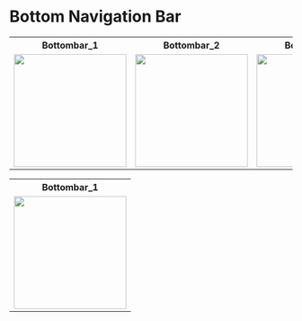 # Bottom Navigation Bar

<table align="center">
  <tr>
    <th>Bottombar_1</th>
    <th>Bottombar_2</th>
    <th>Bottombar_3</th>
  </tr>
  <tr>
    <td><img src="https://github.com/user-attachments/assets/9b079d21-2247-4243-8776-417029383845" width="200"></td>
    <td><img src="https://github.com/user-attachments/assets/a09d55d6-6651-4b65-8347-f8200d737636" width="200"></td>
     <td><img src="https://github.com/user-attachments/assets/eda9769c-a429-4283-983d-7ebf57c34f43" width="200"></td>
  </tr>
</table>
<table align="center">
  <tr>
    <th>Bottombar_1</th>
     </tr>
    <tr>
<td><img src="https://github.com/user-attachments/assets/567f1d80-2888-4256-8269-f03f58982609" width="200"></td>
  </tr>
</table>
